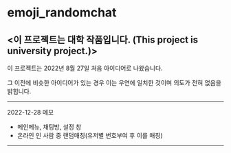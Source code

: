 # emoji_randomchat
## <이 프로젝트는 대학 작품입니다. (This project is university project.)>

이 프로젝트는 2022년 8월 27일 처음 아이디어로 나왔습니다.

그 이전에 비슷한 아이디어가 있는 경우 이는 우연에 일치한 것이며
의도가 전혀 없음을 밝힙니다.

--------------------------------------------------------------------

2022-12-28 메모

- 메인메뉴, 채팅방, 설정 창
- 온라인 인 사람 중 랜덤매칭(유저별 번호부여 후 이를 매칭)

--------------------------------------------------------------------
